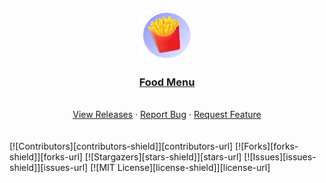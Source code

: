<!--
This README.md template was NOT orginally created by me(SquerlInMyPants)! This is a fork of:
https://github.com/othneildrew/Best-README-Template
-->

<!-- PROJECT LOGO -->
<br />
<p align="center">
<a href="https://github.com/SquerlInMyPants/food-menu">
    <img src="https://github.com/SquerlInMyPants/food-menu/blob/main/image/site_icon.png?raw=true" alt="Logo" width="80" height="80">
  </a>
  <h3 align="center"><u>Food Menu</u></h3>
    <br />
 <div align="center">
    <a href="https://github.com/SquerlInMyPants/food-menu/releases">View Releases</a>
    ·
    <a href="https://github.com/SquerlInMyPants/food-menuissues">Report Bug</a>
    ·
    <a href="https://github.com/SquerlInMyPants/food-menu/issues">Request Feature</a>
</div>
    <br />
    <br />
<div style="margin-left:auto;">   
[![Contributors][contributors-shield]][contributors-url]
[![Forks][forks-shield]][forks-url]
[![Stargazers][stars-shield]][stars-url]
[![Issues][issues-shield]][issues-url]
[![MIT License][license-shield]][license-url]
</div>



<!--Icons-->
[contributors-shield]: https://img.shields.io/github/contributors/SquerlInMyPants/food-menu.svg?style=for-the-badge
[contributors-url]: https://github.com/SquerlInMyPantsfood-menu/graphs/contributors
[forks-shield]: https://img.shields.io/github/forks/SquerlInMyPants/food-menu.svg?style=for-the-badge
[forks-url]: https://github.com/SquerlInMyPants/food-menu/network/members
[stars-shield]: https://img.shields.io/github/stars/SquerlInMyPants/food-menu.svg?style=for-the-badge
[stars-url]: https://github.com/SquerlInMyPants/food-menu/stargazers
[issues-shield]: https://img.shields.io/github/issues/SquerlInMyPants/food-menu.svg?style=for-the-badge
[issues-url]: https://github.com/SquerlInMyPants/food-menu/issues
[license-shield]: https://img.shields.io/github/license/SquerlInMyPants/food-menu.svg?style=for-the-badge
[license-url]: https://github.com/SquerlInMyPants/food-menu/blob/main/LICENSE

